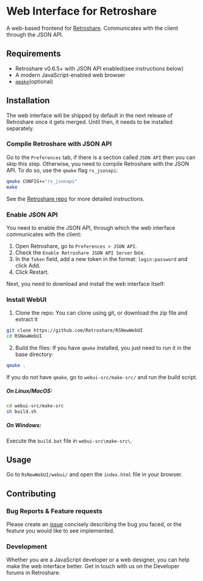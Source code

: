 Web Interface for Retroshare
============================

A web-based frontend for [Retroshare](https://github.com/Retroshare/Retroshare). Communicates with the client through the JSON API.

Requirements
------------
* Retroshare v0.6.5+ with JSON API enabled(see instructions below)
* A modern JavaScript-enabled web browser
* [`qmake`](https://doc.qt.io/qt-5/qmake-manual.html)(optional)

Installation
------------
The web interface will be shipped by default in the next release of Retroshare once it gets merged. Until then, it needs to be installed separately.

### Compile Retroshare with JSON API
Go to the `Preferences` tab, if there is a section called `JSON API` then you can skip this step. Otherwise, you need to compile Retroshare with the JSON API.
To do so, use the `qmake` flag `rs_jsonapi`:
```bash
qmake CONFIG+="rs_jsonapi"
make
```
See the [Retroshare repo](https://github.com/Retroshare/Retroshare) for more detailed instructions.

### Enable JSON API
You need to enable the JSON API, through which the web interface communicates with the client:

1. Open Retroshare, go to `Preferences > JSON API`.
2. Check the `Enable Retroshare JSON API Server` box.
3. In the `Token` field, add a new token in the format: `login:password` and click Add.
4. Click Restart.

Next, you need to download and install the web interface itself:

### Install WebUI
1. Clone the repo:
You can clone using git, or download the zip file and extract it
```bash
git clone https://github.com/Retroshare/RSNewWebUI
cd RSNewWebUI
```

2. Build the files:
If you have `qmake` installed, you just need to run it in the base directory:
```bash
qmake .
```
If you do not have `qmake`, go to `webui-src/make-src/` and run the build script.

##### On Linux/MacOS:
```bash
cd webui-src/make-src
sh build.sh
```

##### On Windows:
Execute the `build.bat` file in `webui-src\make-src\`.

Usage
-----
Go to `RsNewWebUI/webui/` and open the `index.html` file in your browser.

Contributing
------------
### Bug Reports & Feature requests
Please create an [issue](https://github.com/Retroshare/RsNewWebUI/issues) concisely describing the bug you faced, or the feature you would like to see implemented.

### Development
Whether you are a JavaScript developer or a web designer, you can help make the web interface better. Get in touch with us on the Developer forums in Retroshare.
